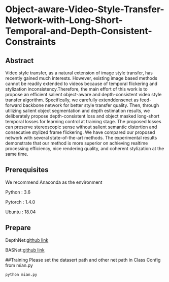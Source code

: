 # Object-aware-Video-Style-Transfer-Network-with-Long-Short-Temporal-and-Depth-Consistent-Constraints

## Abstract
Video style transfer, as a natural extension of image style transfer, has recently gained much interests. However, existing image based methods cannot be readily extended to videos because of temporal flickering and stylization inconsistency.Therefore, the main effort of this work is to propose an efficient salient object-aware and depth-consistent video style transfer algorithm. Specifically, we carefully extenddensenet as feed-forward backbone network for better style transfer quality. Then, through utilizing salient object segmentation and depth estimation results, we deliberately propose depth-consistent loss and object masked long-short temporal losses for learning control at training stage. The proposed losses can preserve stereoscopic sense without salient semantic distortion and consecutive stylized frame flickering. We have compared our proposed network with several state-of-the-art methods. The experimental results demonstrate that our method is more superior on achieving realtime processing efficiency, nice rendering quality, and coherent stylization at the same time.

## Prerequisites
We recommend Anaconda as the environment


Python : 3.6 


Pytorch : 1.4.0


Ubuntu : 18.04

## Prepare
DepthNet:[github link](https://github.com/A-Jacobson/Depth_in_The_Wild)


BASNet:[github link](https://github.com/NathanUA/BASNet)

##Training
Please set the datasert path and other net path in Class Config from mian.py
```
python mian.py
```
